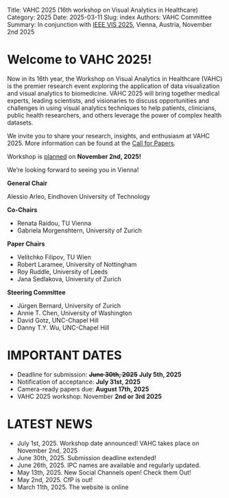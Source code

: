 Title: VAHC 2025 (16th workshop on Visual Analytics in Healthcare)
Category: 2025
Date: 2025-03-11
Slug: index
Authors: VAHC Committee
Summary: In conjunction with [IEEE VIS 2025](https://ieeevis.org/year/2025/welcome), Vienna, Austria, November 2nd 2025


Welcome to VAHC 2025!
=====================

Now in its 16th year, the Workshop on Visual Analytics in Healthcare (VAHC) is the premier research event exploring the application of data visualization and visual analytics to biomedicine. VAHC 2025 will bring together medical experts, leading scientists, and visionaries to discuss opportunities and challenges in using visual analytics techniques to help patients, clinicians, public health researchers, and others leverage the power of complex health datasets.

We invite you to share your research, insights, and enthusiasm at VAHC 2025. More information can be found at the [Call for Papers](./call-for-papers.html).

Workshop is [planned](https://ieeevis.org/year/2025/info/program/week-at-a-glance) on **November 2nd, 2025!**

We’re looking forward to seeing you in Vienna!

**General Chair**

Alessio Arleo, Eindhoven University of Technology

**Co-Chairs**

- Renata Raidou, TU Vienna
- Gabriela Morgenshtern, University of Zurich

**Paper Chairs**

- Velitchko Filipov,		   TU Wien
- Robert Laramee,		     University of Nottingham	
- Roy Ruddle,			       University of Leeds		
- Jana Sedlakova,		     University of Zurich

**Steering Committee**

- Jürgen Bernard,		University of Zurich
- Annie T. Chen,			University of Washington
- David Gotz,			  UNC-Chapel Hill
- Danny T.Y. Wu,			UNC-Chapel Hill


IMPORTANT DATES
===============

- Deadline for submission: <s>**June 30th, 2025**</s> **July 5th, 2025**
- Notification of acceptance: **July 31st, 2025**
- Camera-ready papers due: **August 17th, 2025**
- VAHC 2025 workshop: November **2nd or 3rd 2025**



LATEST NEWS
===========
- July 1st, 2025. Workshop date announced! VAHC takes place on November 2nd, 2025
- June 30th, 2025. Submission deadline extended!
- June 26th, 2025. IPC names are available and regularly updated.
- May 13th, 2025. New Social Channels open! Check them Out!
- May 2nd, 2025. CfP is out!
- March 11th, 2025. The website is online 
